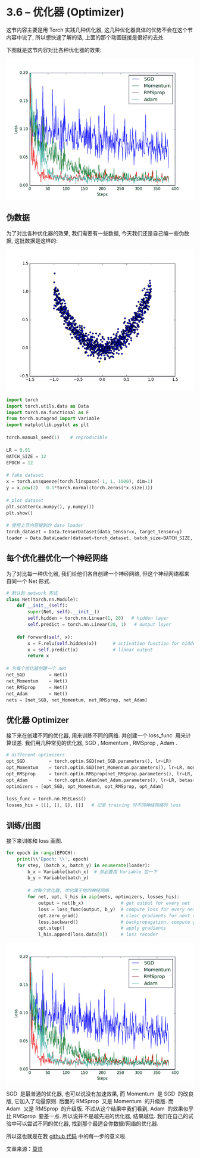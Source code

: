 # 3.6 – 优化器 (Optimizer)

这节内容主要是用 Torch 实践几种优化器, 这几种优化器具体的优势不会在这个节内容中说了, 所以想快速了解的话, 上面的那个动画链接是很好的去处.

下图就是这节内容对比各种优化器的效果:

![](img/7a8716c377832b032ee24276b7ddcc31.png)

## 伪数据

为了对比各种优化器的效果, 我们需要有一些数据, 今天我们还是自己编一些伪数据, 这批数据是这样的:

![](img/2fc34594dcb247d4a3414467eed4a109.png)

```py
import torch
import torch.utils.data as Data
import torch.nn.functional as F
from torch.autograd import Variable
import matplotlib.pyplot as plt

torch.manual_seed(1)    # reproducible

LR = 0.01
BATCH_SIZE = 32
EPOCH = 12

# fake dataset
x = torch.unsqueeze(torch.linspace(-1, 1, 1000), dim=1)
y = x.pow(2)   0.1*torch.normal(torch.zeros(*x.size()))

# plot dataset
plt.scatter(x.numpy(), y.numpy())
plt.show()

# 使用上节内容提到的 data loader
torch_dataset = Data.TensorDataset(data_tensor=x, target_tensor=y)
loader = Data.DataLoader(dataset=torch_dataset, batch_size=BATCH_SIZE, shuffle=True, num_workers=2,)
```

## 每个优化器优化一个神经网络

为了对比每一种优化器, 我们给他们各自创建一个神经网络, 但这个神经网络都来自同一个 Net 形式.

```py
# 默认的 network 形式
class Net(torch.nn.Module):
    def __init__(self):
        super(Net, self).__init__()
        self.hidden = torch.nn.Linear(1, 20)   # hidden layer
        self.predict = torch.nn.Linear(20, 1)   # output layer

    def forward(self, x):
        x = F.relu(self.hidden(x))      # activation function for hidden layer
        x = self.predict(x)             # linear output
        return x

# 为每个优化器创建一个 net
net_SGD         = Net()
net_Momentum    = Net()
net_RMSprop     = Net()
net_Adam        = Net()
nets = [net_SGD, net_Momentum, net_RMSprop, net_Adam]
```

## 优化器 Optimizer

接下来在创建不同的优化器, 用来训练不同的网络. 并创建一个 loss_func  用来计算误差. 我们用几种常见的优化器, SGD , Momentum , RMSprop , Adam .

```py
# different optimizers
opt_SGD         = torch.optim.SGD(net_SGD.parameters(), lr=LR)
opt_Momentum    = torch.optim.SGD(net_Momentum.parameters(), lr=LR, momentum=0.8)
opt_RMSprop     = torch.optim.RMSprop(net_RMSprop.parameters(), lr=LR, alpha=0.9)
opt_Adam        = torch.optim.Adam(net_Adam.parameters(), lr=LR, betas=(0.9, 0.99))
optimizers = [opt_SGD, opt_Momentum, opt_RMSprop, opt_Adam]

loss_func = torch.nn.MSELoss()
losses_his = [[], [], [], []]   # 记录 training 时不同神经网络的 loss
```

## 训练/出图

接下来训练和 loss 画图.

```py
for epoch in range(EPOCH):
    print(\\'Epoch: \\', epoch)
    for step, (batch_x, batch_y) in enumerate(loader):
        b_x = Variable(batch_x)  # 务必要用 Variable 包一下
        b_y = Variable(batch_y)

        # 对每个优化器, 优化属于他的神经网络
        for net, opt, l_his in zip(nets, optimizers, losses_his):
            output = net(b_x)              # get output for every net
            loss = loss_func(output, b_y)  # compute loss for every net
            opt.zero_grad()                # clear gradients for next train
            loss.backward()                # backpropagation, compute gradients
            opt.step()                     # apply gradients
            l_his.append(loss.data[0])     # loss recoder
```

![](img/7a8716c377832b032ee24276b7ddcc31.png)

SGD  是最普通的优化器, 也可以说没有加速效果, 而 Momentum  是 SGD  的改良版, 它加入了动量原则. 后面的 RMSprop  又是 Momentum  的升级版. 而 Adam  又是 RMSprop  的升级版. 不过从这个结果中我们看到, Adam  的效果似乎比 RMSprop  要差一点. 所以说并不是越先进的优化器, 结果越佳. 我们在自己的试验中可以尝试不同的优化器, 找到那个最适合你数据/网络的优化器.

所以这也就是在我 [github 代码](https://www.pytorchtutorial.com/goto/https://github.com/MorvanZhou/PyTorch-Tutorial/blob/master/tutorial-contents/306_optimizer.py) 中的每一步的意义啦.

文章来源：[莫烦](https://www.pytorchtutorial.com/goto/https://morvanzhou.github.io/)